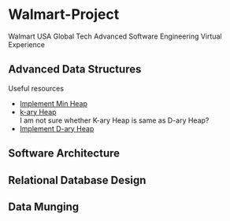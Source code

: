 # Walmart-Project
Walmart USA Global Tech Advanced Software Engineering Virtual Experience
## Advanced Data Structures
Useful resources
- [Implement Min Heap](https://www.youtube.com/watch?v=t0Cq6tVNRBA)
- [k-ary Heap](https://www.geeksforgeeks.org/k-ary-heap/)<br/>I am not sure whether K-ary Heap is same as D-ary Heap?
- [Implement D-ary Heap](https://gist.github.com/arrayed/70d915bc3150c9d7aa538364c1a17056)
## Software Architecture
## Relational Database Design
## Data Munging
